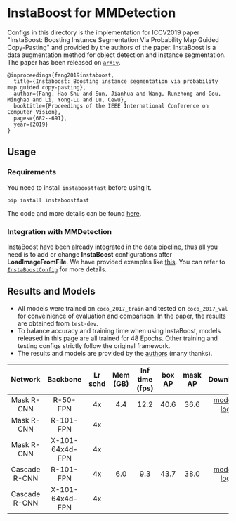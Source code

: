 # InstaBoost for MMDetection

Configs in this directory is the implementation for ICCV2019 paper "InstaBoost: Boosting Instance Segmentation Via Probability Map Guided Copy-Pasting" and provided by the authors of the paper. InstaBoost is a data augmentation method for object detection and instance segmentation. The paper has been released on [`arXiv`](https://arxiv.org/abs/1908.07801).

```
@inproceedings{fang2019instaboost,
  title={Instaboost: Boosting instance segmentation via probability map guided copy-pasting},
  author={Fang, Hao-Shu and Sun, Jianhua and Wang, Runzhong and Gou, Minghao and Li, Yong-Lu and Lu, Cewu},
  booktitle={Proceedings of the IEEE International Conference on Computer Vision},
  pages={682--691},
  year={2019}
}
```

## Usage

### Requirements

You need to install `instaboostfast` before using it.

```
pip install instaboostfast
```

The code and more details can be found [here](https://github.com/GothicAi/Instaboost).

### Integration with MMDetection

InstaBoost have been already integrated in the data pipeline, thus all you need is to add or change **InstaBoost** configurations after **LoadImageFromFile**. We have provided examples like [this](mask_rcnn_r50_fpn_instaboost_4x.py#L121). You can refer to [`InstaBoostConfig`](https://github.com/GothicAi/InstaBoost-pypi#instaboostconfig) for more details.

## Results and Models

 - All models were trained on `coco_2017_train` and tested on `coco_2017_val` for conveinience of evaluation and comparison. In the paper, the results are obtained from `test-dev`.
 - To balance accuracy and training time when using InstaBoost, models released in this page are all trained for 48 Epochs. Other training and testing configs strictly follow the original framework.
 - The results and models are provided by the [authors](https://github.com/GothicAi/Instaboost) (many thanks).


|     Network     |       Backbone       | Lr schd | Mem (GB) | Inf time (fps) | box AP  | mask AP |      Download       |
| :-------------: |      :--------:      | :-----: | :------: | :------------: | :------:| :-----: | :-----------------: |
|    Mask R-CNN   |       R-50-FPN       |   4x    | 4.4      | 12.2           | 40.6    | 36.6    | [model](https://open-mmlab.s3.ap-northeast-2.amazonaws.com/mmdetection/v2.0/instaboost/mask_rcnn_r50_fpn_instaboost_4x_coco.py/mask_rcnn_r50_fpn_instaboost_4x_coco.py_20200307-d025f83a.pth) &#124; [log](https://open-mmlab.s3.ap-northeast-2.amazonaws.com/mmdetection/v2.0/instaboost/mask_rcnn_r50_fpn_instaboost_4x_coco.py/mask_rcnn_r50_fpn_instaboost_4x_coco.py_20200307_223635.log.json) |
|    Mask R-CNN   |      R-101-FPN       |   4x    |          |                |         |         | |
|    Mask R-CNN   |   X-101-64x4d-FPN    |   4x    |          |                |         |         | |
|  Cascade R-CNN  |       R-101-FPN      |   4x    | 6.0      | 9.3            | 43.7    | 38.0    | [model](https://open-mmlab.s3.ap-northeast-2.amazonaws.com/mmdetection/v2.0/instaboost/cascade_mask_rcnn_r50_fpn_instaboost_4x_coco.py/cascade_mask_rcnn_r50_fpn_instaboost_4x_coco.py_20200307-c19d98d9.pth) &#124; [log](https://open-mmlab.s3.ap-northeast-2.amazonaws.com/mmdetection/v2.0/instaboost/cascade_mask_rcnn_r50_fpn_instaboost_4x_coco.py/cascade_mask_rcnn_r50_fpn_instaboost_4x_coco.py_20200307_223646.log.json) |
|  Cascade R-CNN  |   X-101-64x4d-FPN    |   4x    |          |                |         |         | |
